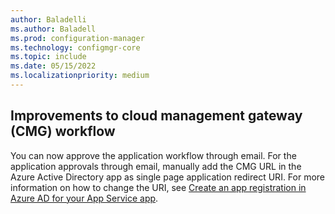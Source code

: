 ```yaml
---
author: Baladelli
ms.author: Baladell
ms.prod: configuration-manager
ms.technology: configmgr-core
ms.topic: include
ms.date: 05/15/2022
ms.localizationpriority: medium
---
```


## <a name="bkmk_cmg"></a>  Improvements to cloud management gateway (CMG) workflow
<!--13351390#-->

You can now approve the application workflow through email. For the application approvals through email, manually add the CMG URL in the Azure Active Directory app as single page application redirect URI. For more information on how to change the URI, see [Create an app registration in Azure AD for your App Service app](/azure/app-service/configure-authentication-provider-aad).
